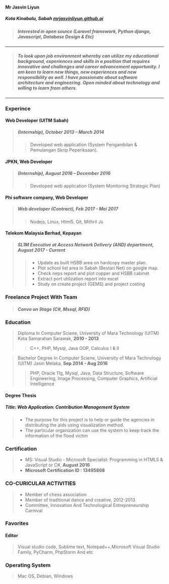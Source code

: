 #### Mr Jasvin Liyun
##### Kota Kinabalu, Sabah     [mrjasvinliyun.github.oi](mrjasvinliyun.github.io)
> ##### Interested in open source (Laravel framework, Python django, Javascript, Database Design & Etc)
---
> ##### *To look upon job environment whereby can utilize my educational background, experiences and skills in a position that requires innovative and challenges and career advancement opportunity. I am keen to learn new things, new experiences and new responsibility as well. I have passionate about software architecture and engineering. Open minded about technology and willing to learn from others.*
>
---


### Experince
#### Web Developer (UITM Sabah) 

> ##### (Internship), *October 2013 – March 2014*
> > Developed web application (System Pengambilan & Pemulangan Skrip Peperiksaan).

#### JPKN, Web Developer 
> ##### (Internship), *August 2016 – December 2016*
> > Developed web application (System Monitoring Strategic Plan)

#### Phi software company, Web Developer
> ##### Web developer (Contract), *Feb 2017 - Mei 2017*
> > Nodejs, Linux, Html5, Git, Mithril Js

#### Telekom Malaysia Berhad, Kepayan
> ##### SL1M Executive at Access Network Delivery (AND) department, *August 2017 - Current*
> > - Update as built HSBB area on hardcopy master plan.
> > - Plot school list area in Sabah (Bestari Net) on google map.
> > - Check neps report and plot copper and HSBB cabinet
> > - Extract port utilization report into excel
> > - Study on create project (GEMS) and project costing

### Freelance Project With Team
> ##### Convo on Stage (C#, Mssql, RFID)

### Education
> Diploma In Computer Sciene, University of Mara Technology (UITM) Kota Samarahan Sarawak, **2010 - 2013**
> > C++, PHP, Mysql, Java OOP, Calculus I & II

> Bachelor Degree In Computer Sciene, University of Mara Technology (UITM) Jasin Melaka, **Sep 2014 - Aug 2016**
> > PHP, Oracle 11g, Mysql, Java, Data Structure, Software Engineering,
Image Processing, Computer Graphics, Artificial Intelligence

#### Degree Thesis
##### Title: Web Application: Contribution Management System
> - The purpose for this project is to help or guide the agencies in distributing the aids using visualization method.
> - The particular organization can use the system to keep track the information of the flood victim

### Certification
> - MS: Visual Studio - Microsoft Specialist: Programming in HTML5 & JavaScript or C#, **August 2016**
> - **Microsoft Certification ID : 13495868**

### CO-CURICULAR ACTIVITIES
> - Member of chess association
> - Member of traditional dance and creative, 2012-2013
> - Committee, Innovation And Technological Entrepreneurship Carnival

### Favorites
#### Editor
> Visual studio code, Sublime text, Notepad++,Microsoft Visual Studio Family, PyCharm, PhpStorm And etc

### Operating System
> Mac OS, Debian, Windows

